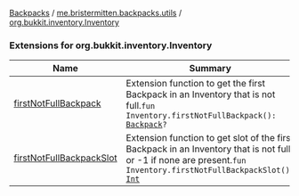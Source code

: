 [Backpacks](../../index.md) / [me.bristermitten.backpacks.utils](../index.md) / [org.bukkit.inventory.Inventory](./index.md)

### Extensions for org.bukkit.inventory.Inventory

| Name | Summary |
|---|---|
| [firstNotFullBackpack](first-not-full-backpack.md) | Extension function to get the first Backpack in an Inventory that is not full.`fun Inventory.firstNotFullBackpack(): `[`Backpack`](../../me.bristermitten.backpacks.api/-backpack/index.md)`?` |
| [firstNotFullBackpackSlot](first-not-full-backpack-slot.md) | Extension function to get slot of the first Backpack in an Inventory that is not full, or -1 if none are present.`fun Inventory.firstNotFullBackpackSlot(): `[`Int`](https://kotlinlang.org/api/latest/jvm/stdlib/kotlin/-int/index.html) |
